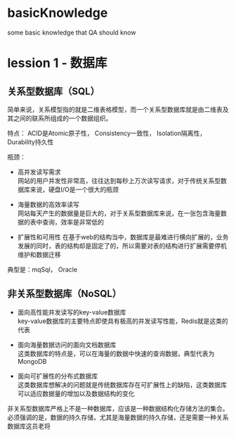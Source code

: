 # basicKnowledge
some basic knowledge that QA should know

# lession 1 - 数据库

## 关系型数据库（SQL）

简单来说，关系模型指的就是二维表格模型，而一个关系型数据库就是由二维表及其之间的联系所组成的一个数据组织。

特点：
ACID是Atomic原子性，
Consistency一致性，
Isolation隔离性，
Durability持久性

瓶颈：

- 高并发读写需求  
网站的用户并发性非常高，往往达到每秒上万次读写请求，对于传统关系型数据库来说，硬盘I/O是一个很大的瓶颈

- 海量数据的高效率读写  
网站每天产生的数据量是巨大的，对于关系型数据库来说，在一张包含海量数据的表中查询，效率是非常低的

- 扩展性和可用性
在基于web的结构当中，数据库是最难进行横向扩展的，业务发展的同时，表的结构却是固定了的，所以需要对表的结构进行扩展需要停机维护和数据迁移

典型是：mqSql， Oracle

## 非关系型数据库（NoSQL）

- 面向高性能并发读写的key-value数据库  
key-value数据库的主要特点即使具有极高的并发读写性能，Redis就是这类的代表

- 面向海量数据访问的面向文档数据库  
这类数据库的特点是，可以在海量的数据中快速的查询数据，典型代表为MongoDB

- 面向可扩展性的分布式数据库  
这类数据库想解决的问题就是传统数据库存在可扩展性上的缺陷，这类数据库可以适应数据量的增加以及数据结构的变化

非关系型数据库严格上不是一种数据库，应该是一种数据结构化存储方法的集合。
必须强调的是，数据的持久存储，尤其是海量数据的持久存储，还是需要一种关系数据库这员老将


